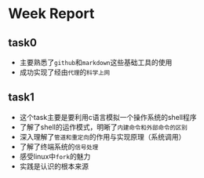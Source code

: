 # Week Report

## task0

 - 主要熟悉了`github`和`markdown`这些基础工具的使用
 - 成功实现了经由`代理`的`科学上网`


## task1

- 这个task主要是要利用c语言模拟一个操作系统的shell程序
- 了解了shell的运作模式，明晰了`内建命令和外部命令的区别`
- 深入理解了`管道和重定向`的作用与实现原理（系统调用）
- 了解了终端系统的`信号处理`
- 感受linux中`fork`的魅力
- 实践是认识的根本来源
